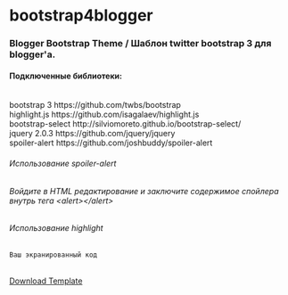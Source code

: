 bootstrap4blogger
=================

<h3>Blogger Bootstrap Theme / Шаблон twitter bootstrap 3 для blogger'a.</h3>


<h4>Подключенные библиотеки:</h3> 
<br>bootstrap 3       https://github.com/twbs/bootstrap
<br>highlight.js      https://github.com/isagalaev/highlight.js
<br>bootstrap-select  http://silviomoreto.github.io/bootstrap-select/
<br>jquery 2.0.3      https://github.com/jquery/jquery
<br>spoiler-alert     https://github.com/joshbuddy/spoiler-alert

<h6>Использование spoiler-alert<h6>
<p>Войдите в HTML редактирование и заключите содержимое спойлера внутрь тега &lt;alert&gt;&lt;/alert&gt;</p>

<h6>Использование highlight</h6>
<pre><code>Ваш экранированный код</code></pre>

<br>
<a href="//github.com/qertis/bootstrap4blogger/blob/master/bootstrap4blogspot.xml" target="_blank">
  Download Template
</a>     
